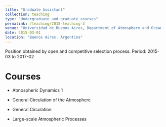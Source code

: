 ```yaml
---
title: "Graduate Assistant"
collection: teaching
type: "Undergraduate and graduate courses"
permalink: /teaching/2015-teaching-3
venue: "Universidad de Buenos Aires, Department of Atmosphere and Ocean Sciences"
date: 2015-03-01
location: "Buenos Aires, Argentina"
---
```


Position obtained by open and competitive selection process. Period: 2015-03 to 2017-02

Courses
======

* Atmospheric Dynamics 1

* General Circulation of the Atmosphere 

* General Circulation

* Large-scale Atmospheric Processes 


 

